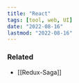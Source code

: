 ```yaml
---
title: "React"
tags: [tool, web, UI]
date: "2022-08-16"
lastmod: "2022-08-16"
---
```


### Related
- [[Redux-Saga]]
